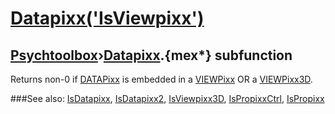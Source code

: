 # [Datapixx('IsViewpixx')](Datapixx-IsViewpixx) 
## [Psychtoolbox](Pyschtoolbox)&#8250;[Datapixx](Datapixx).{mex*} subfunction


Returns non-0 if [DATAPixx](DATAPixx) is embedded in a [VIEWPixx](VIEWPixx) OR a [VIEWPixx3D](VIEWPixx3D).  
  


###See also:
[IsDatapixx](Datapixx-IsDatapixx), [IsDatapixx2](Datapixx-IsDatapixx2), [IsViewpixx3D](Datapixx-IsViewpixx3D), [IsPropixxCtrl](Datapixx-IsPropixxCtrl), [IsPropixx](Datapixx-IsPropixx)

